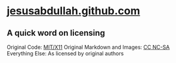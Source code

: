 # [jesusabdullah.github.com](http://jesusabdullah.github.com)

## A quick word on licensing

Original Code: [MIT/X11](http://www.opensource.org/licenses/MIT)
Original Markdown and Images: [CC NC-SA](http://creativecommons.org/licenses/by-nc-sa/3.0/)
Everything Else: As licensed by original authors
